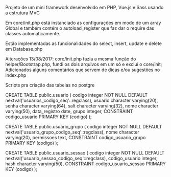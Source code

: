 Projeto de um mini framework desenvolvido em PHP, Vue.js e Sass usando a estrutura MVC

Em core/init.php está instanciado as configurações em modo de um array Global e também contém o
autoload_register que faz dar o require das classes automaticamente.

Estão implementadas as funcionalidades do select, insert, update e delete em Database.php

Alterações 13/08/2017:
core/init.php fazia a mesma função do helper/Bootstrap.php, fundi os dois arquivos em um só e excluí o core/init;
Adicionados alguns comentários que servem de dicas e/ou sugestões no index.php


Scripts pra criação das tabelas no postgre

CREATE TABLE public.usuario
(
  codigo integer NOT NULL DEFAULT nextval('usuarios_codigo_seq'::regclass),
  usuario character varying(20),
  senha character varying(64),
  salt character varying(32),
  nome character varying(50),
  data_registro date,
  grupo integer,
  CONSTRAINT codigo_usuario PRIMARY KEY (codigo)
);

CREATE TABLE public.usuario_grupo
(
  codigo integer NOT NULL DEFAULT nextval('usuario_grupo_codigo_seq'::regclass),
  nome character varying(20),
  permissoes text,
  CONSTRAINT codigo_usuario_grupo PRIMARY KEY (codigo)
);

CREATE TABLE public.usuario_sessao
(
  codigo integer NOT NULL DEFAULT nextval('usuario_sessao_codigo_seq'::regclass),
  codigo_usuario integer,
  hash character varying(50),
  CONSTRAINT codigo_usuario_sessao PRIMARY KEY (codigo)
);
